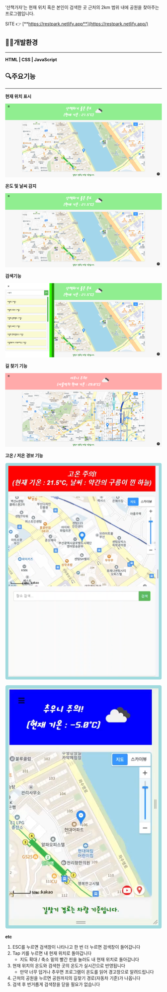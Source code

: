 ‘산책가자’는 현재 위치 혹은 본인이 검색한 곳 근처의 2km 범위 내에 공원을 찾아주는 프로그램입니다.

SITE 👉 [**https://restpark.netlify.app**](https://restpark.netlify.app/)

## 👨‍💻개발환경

---

**HTML | CSS | JavaScript**

## 🔍주요기능

---

**현재 위치 표시**

![image.png](image.png)

**온도 및 날씨 감지**

![image.png](image%201.png)

**검색기능**

![image.png](image%202.png)

**길 찾기 기능**

![image.png](image%203.png)

**고온 / 저온 경보 기능**

![image.png](image%204.png)

![image.png](image%205.png)

**etc**

1. ESC를 누르면 검색창이 나타나고 한 번 더 누르면 검색창이 들어갑니다
2. Tap 키를 누르면 내 현재 위치로 돌아갑니다
    - 지도 확대 / 축소 밑의 빨간 핀을 눌러도 내 현재 위치로 돌아갑니다
3. 현재 위치의 온도와 검색한 곳의 온도가 실시간으로 반영됩니다
    - 만약 너무 덥거나 추우면 프로그램이 온도를 읽어 경고창으로 알려드립니다
4. 근처의 공원을 누르면 공원까지의 길찾기 경로(자동차 기준)가 나옵니다
5. 검색 후 번거롭게 검색창을 닫을 필요가 없습니다
